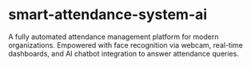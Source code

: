 # smart-attendance-system-ai
A fully automated attendance management platform for modern organizations. Empowered with face recognition via webcam, real-time dashboards, and AI chatbot integration to answer attendance queries.
